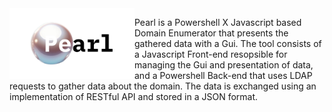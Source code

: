 <img src="https://github.com/michelangelosplinter/pearl/blob/main/Resources/Pearl_Logo.png" width=200 align=left>

Pearl is a Powershell X Javascript based Domain Enumerator that presents the gathered data with a Gui. The tool consists of a Javascript Front-end resopsible for managing the Gui and presentation of data, and a Powershell Back-end that uses LDAP requests to gather data about the domain. The data is exchanged using an implementation of RESTful API and stored in a JSON format.
